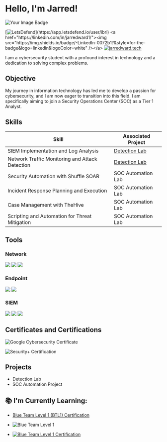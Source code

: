 # Hello, I'm Jarred!

<img src="https://tryhackme-badges.s3.amazonaws.com/Ibri.png" alt="Your Image Badge" />

[![LetsDefend](https://img.shields.io/badge/LetsDefend-%20-%23006C82?style=for-the-badge&logo=[ld-logo-v2.webp](https://postimg.cc/VdHchkrs)&logoColor=white)](https://app.letsdefend.io/user/ibri)
<a href="https://linkedin.com/in/jarredward1/"><img src="https://img.shields.io/badge/-LinkedIn-0072b1?&style=for-the-badge&logo=linkedin&logoColor=white" /></a> 
[![jarredward.tech](https://img.shields.io/badge/jarredward.tech-%23007BFF?style=for-the-badge&logo=world&logoColor=white)](https://jarredward.tech)




I am a cybersecurity student with a profound interest in technology and a dedication to solving complex problems.

## Objective

My journey in information technology has led me to develop a passion for cybersecurity, and I am now eager to transition into this field. I am specifically aiming to join a Security Operations Center (SOC) as a Tier 1 Analyst.

## Skills

| Skill                                         | Associated Project         |
|-----------------------------------------------|----------------------------|
| SIEM Implementation and Log Analysis          | <a href="https://google.com">Detection Lab</a>|
| Network Traffic Monitoring and Attack Detection | <a href="https://google.com">Detection Lab</a>|
| Security Automation with Shuffle SOAR         | SOC Automation Lab|
| Incident Response Planning and Execution      | SOC Automation Lab|
| Case Management with TheHive                  | SOC Automation Lab|
| Scripting and Automation for Threat Mitigation | SOC Automation Lab|

## Tools

### Network
<div>
    <img src="https://img.shields.io/badge/-Wireshark-1679A7?&style=for-the-badge&logo=Wireshark&logoColor=white" />
    <img src="https://img.shields.io/badge/-Suricata-EF3B2D?&style=for-the-badge&logo=Suricata&logoColor=white" />
    <img src="https://img.shields.io/badge/-Zeek-777BB4?&style=for-the-badge&logo=Zeek&logoColor=white" />
</div>

### Endpoint
<div>
    <img src="https://img.shields.io/badge/-Microsoft_Defender_for_Endpoint-00A4EF?&style=for-the-badge&logo=Microsoft&logoColor=white" />
    <img src="https://img.shields.io/badge/-Velociraptor-4B275F?&style=for-the-badge&logo=Velociraptor&logoColor=white" />
</div>

### SIEM
<div>
    <img src="https://img.shields.io/badge/-Microsoft_Sentinel-0078D4?&style=for-the-badge&logo=Microsoft&logoColor=white" />
    <img src="https://img.shields.io/badge/-Splunk-000000?&style=for-the-badge&logo=Splunk&logoColor=white" />
    <img src="https://img.shields.io/badge/-Elastic-005571?&style=for-the-badge&logo=Elastic&logoColor=white" />
</div>

## Certificates and Certifications
<div>

![Google Cybersecurity Certificate](https://img.shields.io/badge/Google_Cybersecurity_Certificate-%20-%2344CC11?style=for-the-badge&logo=google&logoColor=white)    

![Security+ Certification](https://img.shields.io/badge/Security%2B-FF0000?style=for-the-badge&logo=compTIA&logoColor=white)


</div>

## Projects
- Detection Lab
- SOC Automation Project

<h2>📚 I'm Currently Learning:</h2>

- [Blue Team Level 1 (BTL1) Certification](https://www.securityblue.team/certifications/blue-team-level-1#domains)

- ![Blue Team Level 1](https://img.shields.io/badge/Blue_Team_Level_1-%20-%2344CC11?style=for-the-badge&logo=security_blue_team&logoColor=white)

- [![Blue Team Level 1 Certification](https://img.shields.io/badge/Blue_Team_Level_1-%20-%23007BFF?style=flat-square&logo=security&logoColor=white)](https://www.securityblue.team/certifications/blue-team-level-1#domains)




